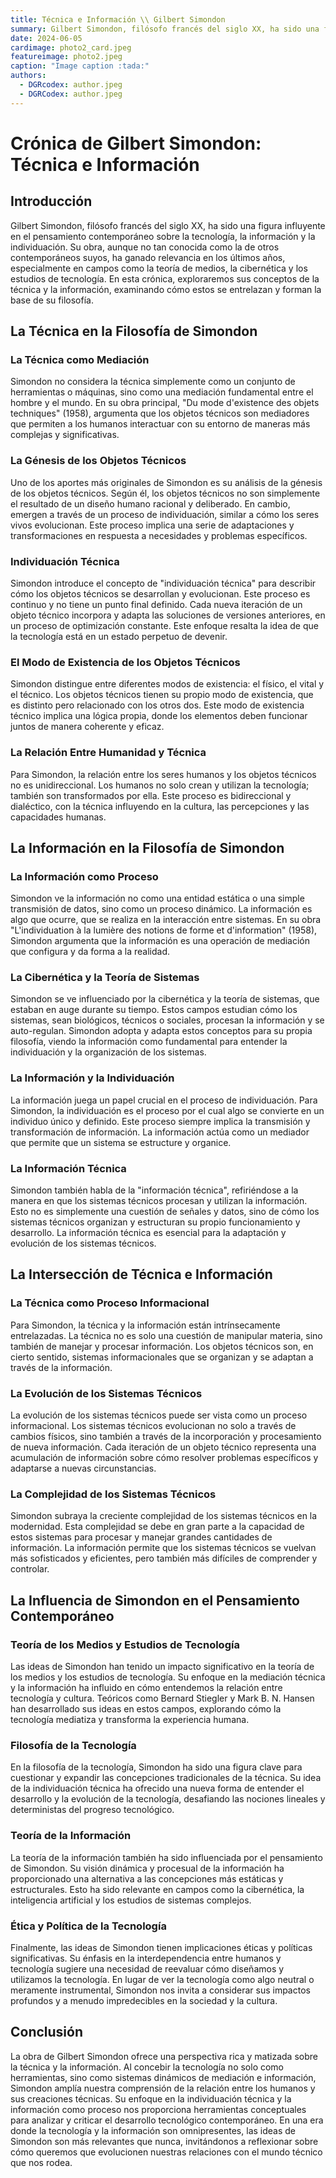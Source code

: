 ```yaml
---
title: Técnica e Información \\ Gilbert Simondon
summary: Gilbert Simondon, filósofo francés del siglo XX, ha sido una figura influyente en el pensamiento contemporáneo sobre la tecnología, la información y la individuación. 
date: 2024-06-05
cardimage: photo2_card.jpeg
featureimage: photo2.jpeg
caption: "Image caption :tada:"
authors:
  - DGRcodex: author.jpeg
  - DGRCodex: author.jpeg
---
```


# Crónica de Gilbert Simondon: Técnica e Información

## Introducción

Gilbert Simondon, filósofo francés del siglo XX, ha sido una figura influyente en el pensamiento contemporáneo sobre la tecnología, la información y la individuación. Su obra, aunque no tan conocida como la de otros contemporáneos suyos, ha ganado relevancia en los últimos años, especialmente en campos como la teoría de medios, la cibernética y los estudios de tecnología. En esta crónica, exploraremos sus conceptos de la técnica y la información, examinando cómo estos se entrelazan y forman la base de su filosofía.

## La Técnica en la Filosofía de Simondon

### La Técnica como Mediación

Simondon no considera la técnica simplemente como un conjunto de herramientas o máquinas, sino como una mediación fundamental entre el hombre y el mundo. En su obra principal, "Du mode d'existence des objets techniques" (1958), argumenta que los objetos técnicos son mediadores que permiten a los humanos interactuar con su entorno de maneras más complejas y significativas.

### La Génesis de los Objetos Técnicos

Uno de los aportes más originales de Simondon es su análisis de la génesis de los objetos técnicos. Según él, los objetos técnicos no son simplemente el resultado de un diseño humano racional y deliberado. En cambio, emergen a través de un proceso de individuación, similar a cómo los seres vivos evolucionan. Este proceso implica una serie de adaptaciones y transformaciones en respuesta a necesidades y problemas específicos.

### Individuación Técnica

Simondon introduce el concepto de "individuación técnica" para describir cómo los objetos técnicos se desarrollan y evolucionan. Este proceso es continuo y no tiene un punto final definido. Cada nueva iteración de un objeto técnico incorpora y adapta las soluciones de versiones anteriores, en un proceso de optimización constante. Este enfoque resalta la idea de que la tecnología está en un estado perpetuo de devenir.

### El Modo de Existencia de los Objetos Técnicos

Simondon distingue entre diferentes modos de existencia: el físico, el vital y el técnico. Los objetos técnicos tienen su propio modo de existencia, que es distinto pero relacionado con los otros dos. Este modo de existencia técnico implica una lógica propia, donde los elementos deben funcionar juntos de manera coherente y eficaz.

### La Relación Entre Humanidad y Técnica

Para Simondon, la relación entre los seres humanos y los objetos técnicos no es unidireccional. Los humanos no solo crean y utilizan la tecnología; también son transformados por ella. Este proceso es bidireccional y dialéctico, con la técnica influyendo en la cultura, las percepciones y las capacidades humanas.

## La Información en la Filosofía de Simondon

### La Información como Proceso

Simondon ve la información no como una entidad estática o una simple transmisión de datos, sino como un proceso dinámico. La información es algo que ocurre, que se realiza en la interacción entre sistemas. En su obra "L'individuation à la lumière des notions de forme et d'information" (1958), Simondon argumenta que la información es una operación de mediación que configura y da forma a la realidad.

### La Cibernética y la Teoría de Sistemas

Simondon se ve influenciado por la cibernética y la teoría de sistemas, que estaban en auge durante su tiempo. Estos campos estudian cómo los sistemas, sean biológicos, técnicos o sociales, procesan la información y se auto-regulan. Simondon adopta y adapta estos conceptos para su propia filosofía, viendo la información como fundamental para entender la individuación y la organización de los sistemas.

### La Información y la Individuación

La información juega un papel crucial en el proceso de individuación. Para Simondon, la individuación es el proceso por el cual algo se convierte en un individuo único y definido. Este proceso siempre implica la transmisión y transformación de información. La información actúa como un mediador que permite que un sistema se estructure y organice.

### La Información Técnica

Simondon también habla de la "información técnica", refiriéndose a la manera en que los sistemas técnicos procesan y utilizan la información. Esto no es simplemente una cuestión de señales y datos, sino de cómo los sistemas técnicos organizan y estructuran su propio funcionamiento y desarrollo. La información técnica es esencial para la adaptación y evolución de los sistemas técnicos.

## La Intersección de Técnica e Información

### La Técnica como Proceso Informacional

Para Simondon, la técnica y la información están intrínsecamente entrelazadas. La técnica no es solo una cuestión de manipular materia, sino también de manejar y procesar información. Los objetos técnicos son, en cierto sentido, sistemas informacionales que se organizan y se adaptan a través de la información.

### La Evolución de los Sistemas Técnicos

La evolución de los sistemas técnicos puede ser vista como un proceso informacional. Los sistemas técnicos evolucionan no solo a través de cambios físicos, sino también a través de la incorporación y procesamiento de nueva información. Cada iteración de un objeto técnico representa una acumulación de información sobre cómo resolver problemas específicos y adaptarse a nuevas circunstancias.

### La Complejidad de los Sistemas Técnicos

Simondon subraya la creciente complejidad de los sistemas técnicos en la modernidad. Esta complejidad se debe en gran parte a la capacidad de estos sistemas para procesar y manejar grandes cantidades de información. La información permite que los sistemas técnicos se vuelvan más sofisticados y eficientes, pero también más difíciles de comprender y controlar.

## La Influencia de Simondon en el Pensamiento Contemporáneo

### Teoría de los Medios y Estudios de Tecnología

Las ideas de Simondon han tenido un impacto significativo en la teoría de los medios y los estudios de tecnología. Su enfoque en la mediación técnica y la información ha influido en cómo entendemos la relación entre tecnología y cultura. Teóricos como Bernard Stiegler y Mark B. N. Hansen han desarrollado sus ideas en estos campos, explorando cómo la tecnología mediatiza y transforma la experiencia humana.

### Filosofía de la Tecnología

En la filosofía de la tecnología, Simondon ha sido una figura clave para cuestionar y expandir las concepciones tradicionales de la técnica. Su idea de la individuación técnica ha ofrecido una nueva forma de entender el desarrollo y la evolución de la tecnología, desafiando las nociones lineales y deterministas del progreso tecnológico.

### Teoría de la Información

La teoría de la información también ha sido influenciada por el pensamiento de Simondon. Su visión dinámica y procesual de la información ha proporcionado una alternativa a las concepciones más estáticas y estructurales. Esto ha sido relevante en campos como la cibernética, la inteligencia artificial y los estudios de sistemas complejos.

### Ética y Política de la Tecnología

Finalmente, las ideas de Simondon tienen implicaciones éticas y políticas significativas. Su énfasis en la interdependencia entre humanos y tecnología sugiere una necesidad de reevaluar cómo diseñamos y utilizamos la tecnología. En lugar de ver la tecnología como algo neutral o meramente instrumental, Simondon nos invita a considerar sus impactos profundos y a menudo impredecibles en la sociedad y la cultura.

## Conclusión

La obra de Gilbert Simondon ofrece una perspectiva rica y matizada sobre la técnica y la información. Al concebir la tecnología no solo como herramientas, sino como sistemas dinámicos de mediación e información, Simondon amplía nuestra comprensión de la relación entre los humanos y sus creaciones técnicas. Su enfoque en la individuación técnica y la información como proceso nos proporciona herramientas conceptuales para analizar y criticar el desarrollo tecnológico contemporáneo. En una era donde la tecnología y la información son omnipresentes, las ideas de Simondon son más relevantes que nunca, invitándonos a reflexionar sobre cómo queremos que evolucionen nuestras relaciones con el mundo técnico que nos rodea.

